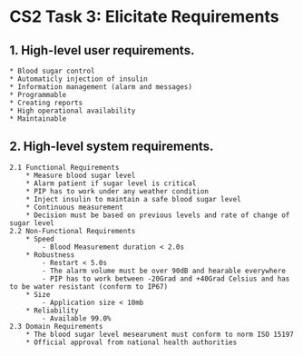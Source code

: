 # CS2 Task 3: Elicitate Requirements
## 1. High-level user requirements.
	* Blood sugar control
	* Automaticly injection of insulin
	* Information management (alarm and messages)
	* Programmable
	* Creating reports 
	* High operational availability
	* Maintainable 
## 2. High-level system requirements.
    2.1 Functional Requirements
        * Measure blood sugar level
        * Alarm patient if sugar level is critical
        * PIP has to work under any weather condition
        * Inject insulin to maintain a safe blood sugar level
		* Continuous measurement
		* Decision must be based on previous levels and rate of change of sugar level
	2.2 Non-Functional Requirements     
        * Speed
            - Blood Measurement duration < 2.0s
        * Robustness
            - Restart < 5.0s
            - The alarm volume must be over 90dB and hearable everywhere
            - PIP has to work between -20Grad and +40Grad Celsius and has to be water resistant (conform to IP67)
        * Size
            - Application size < 10mb
        * Reliability
            - Available 99.0%
	2.3 Domain Requirements
        * The blood sugar level mesearument must conform to norm ISO 15197
        * Official approval from national health authorities



